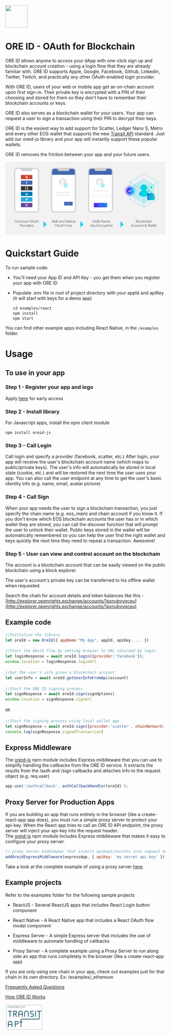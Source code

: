 <img src="https://en.gravatar.com/userimage/137186280/281fbdfb8df941e941b3ad68c925c3c7.png" width="70" height="70">

# ORE ID - OAuth for Blockchain



ORE ID allows anyone to access your dApp with one-click sign up and blockchain account creation - using a login flow that they are already familiar with. ORE ID supports Apple, Google, Facebook, Github, Linkedin, Twitter, Twitch, and practically any other OAuth-enabled login provider.

With ORE ID, users of your web or mobile app get an on-chain account upon first sign-in. Their private key is encrypted with a PIN of their choosing and stored for them so they don't have to remember their blockchain accounts or keys.

ORE ID also serves as a blockchain wallet for your users. Your app can request a user to sign a transaction using their PIN to decrypt their keys.

ORE ID is the easiest way to add support for Scatter, Ledger Nano S, Metro and every other EOS wallet that supports the new [Transit API](https://github.com/eosnewyork/eos-transit) standard. Just add our oreid-js library and your app will instantly support these popular wallets.

ORE ID removes the friction between your app and your future users. 

<img src="./docs/images/OREID-GitHub-diagram-01.png">

# Quickstart Guide

To run sample code:

- You'll need your App ID and API Key - you get them when you register your app with ORE ID
- Populate .env file in root of project directory with your appId and apiKey (it will start with keys for a demo app)

    ```
    cd examples/react
    npm install
    npm start
    ```

You can find other example apps including React Native, in the `/examples` folder.

# Usage


## To use in your app

### Step 1 - Register your app and logo

Apply [here](https://aikon.com/ore-id) for early access 

### Step 2 - Install library

For Javascript apps, install the npm client module

```
npm install oreid-js
```

### Step 3 - Call Login

Call login and specify a provider (facebook, scatter, etc.) After login, your app will receive the user's blockchain account name (which maps to public/private keys). The user's info will automatically be stored in local state (cookie, etc.) and will be restored the next time the user uses your app. You can also call the user endpoint at any time to get the user's basic identity info (e.g. name, email, avatar picture)

### Step 4 - Call Sign

When your app needs the user to sign a blockchain transaction, you just specify the chain name (e.g. eos_main) and chain account if you know it. If you don't know which EOS blockchain accounts the user has or in which wallet they are stored, you can call the discover function that will prompt the user to unlock their wallet. Public keys stored in the wallet will be automatically remembered so you can help the user find the right wallet and keys quickly the next time they need to repeat a transaction. Awesome!

### Step 5 - User can view and control account on the blockchain  

The account is a blockchain account that can be easily viewed on the public blockchain using a block explorer.

The user's account's private key can be transferred to his offline wallet when requested.

Search the chain for account details and token balances like this - [http://explorer.openrights.exchange/accounts/1pxnubvyqceu](http://explorer.openrights.exchange/accounts/1pxnubvyqceu)


## Example code
```javascript
//Initialize the library
let oreId = new OreId({ appName:"My App", appId, apiKey, ... })

//Start the OAuth flow by setting browser to URL returned by login
let loginResponse = await oreId.login({provider:'facebook'});
window.location = loginResponse.loginUrl

//Get the user's info given a blockchain account
let userInfo = await oreId.getUserInfoFromApi(account)

//Start the ORE ID signing process
let signResponse = await oreId.sign(signOptions)
window.location = signResponse.signUrl

OR

//Start the signing process using local wallet app
let signResponse = await oreId.sign({provider:'scatter', chainNetwork:'eos_kylin', transaction, ...})
console.log(signResponse.signedTransaction)
```

## Express Middleware

The [oreid-js](https://www.npmjs.com/package/oreid-js) npm module includes Express middleware that you can use to simplify handling the callbacks from the ORE ID service. It extracts the results from the /auth and /sign callbacks and attaches info to the request object (e.g. req.user)

```javascript
app.use('/authcallback', authCallbackHandler(oreId) );
```

## Proxy Server for Production Apps

If you are building an app that runs entirely in the browser (like a create-react-app app does), you must run a simple proxy server to protect your api-key. When the React app tries to call an ORE ID API endpoint, the proxy server will inject your api-key into the request header.<br>
The [oreid-js](https://www.npmjs.com/package/oreid-js) npm module includes Express middleware that makes it easy to configure your proxy server. 

```javascript
// proxy server middlewear that injects apikeys/secrets into request headers
addOreidExpressMiddleware(expressApp, { apiKey: 'my secret api key' })
```

Take a look at the complete example of using a proxy server [here](https://github.com/TeamAikon/ore-id-docs/tree/master/examples/react/advanced/react-server).

## Example projects

Refer to the examples folder for the following sample projects

- ReactJS - Several ReactJS apps that includes React Login button component

- React Native - A React Native app that includes a React OAuth flow modal component

- Express Server - A simple Express server that includes the use of middleware to automate handling of callbacks
  
- Proxy Server - A complete example using a Proxy Server to run along side an app that runs completely in the browser (like a create-react-app app)

If you are only using one chain in your app, check out examples just for that chain in its own directory. Ex: /examples/_ethereum


[Frequently Asked Questions](https://drive.google.com/open?id=1Nx6qm7z8TQRM8S-onmcP0H--21z-gzYDBVEzzfcgE9g)

[How ORE ID Works](https://docs.google.com/document/d/1n09swvocpR2WkP5iFc_VMrmmlnx3S1j72Zy6yDvcuYw/edit?usp=sharing)

[<img src="./docs/images/eos-transit-logo.png">](https://github.com/eosnewyork/eos-transit)
